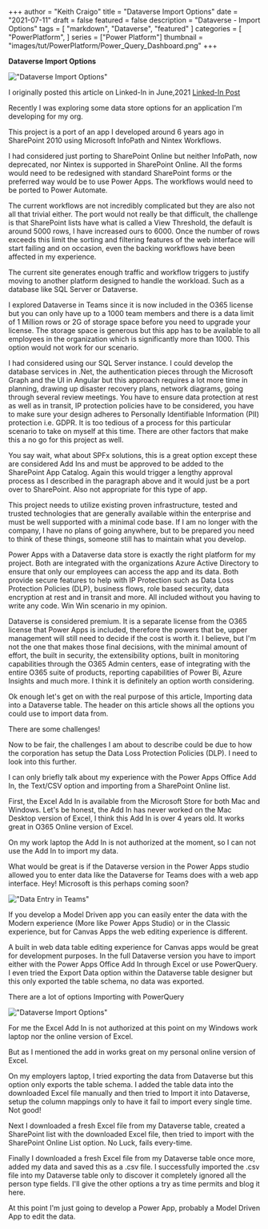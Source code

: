 +++
author = "Keith Craigo"
title = "Dataverse Import Options"
date = "2021-07-11"
draft = false
featured = false
description = "Dataverse - Import Options"
tags = [
    "markdown",
    "Dataverse",
    "featured"
]
categories = [
    "PowerPlatform",
]
series = ["Power Platform"]
thumbnail = "images/tut/PowerPlatform/Power_Query_Dashboard.png"
+++

**Dataverse Import Options**


!["Dataverse Import Options"](/images/tut/PowerPlatform/Power_Query_Dashboard.png "Dataverse Import Options")

I originally posted this article on Linked-In in June,2021
[Linked-In Post](https://www.linkedin.com/pulse/dataverse-data-import-options-keith-craigo/?trackingId=PInGrG7woqa1p1vUHLalLw%3D%3D)

Recently I was exploring some data store options for an application I'm developing for my org.

This project is a port of an app I developed around 6 years ago in SharePoint 2010 using Microsoft InfoPath and Nintex Workflows.

I had considered just porting to SharePoint Online but neither InfoPath, now deprecated, nor Nintex is supported in SharePoint Online. All the forms would need to be redesigned with standard SharePoint forms or the preferred way would be to use Power Apps. The workflows would need to be ported to Power Automate.

The current workflows are not incredibly complicated but they are also not all that trivial either. The port would not really be that difficult, the challenge is that SharePoint lists have what is called a View Threshold, the default is around 5000 rows, I have increased ours to 6000. Once the number of rows exceeds this limit the sorting and filtering features of the web interface will start failing and on occasion, even the backing workflows have been affected in my experience.

The current site generates enough traffic and workflow triggers to justify moving to another platform designed to handle the workload. Such as a database like SQL Server or Dataverse.

I explored Dataverse in Teams since it is now included in the O365 license but you can only have up to a 1000 team members and there is a data limit of 1 Million rows or 2G of storage space before you need to upgrade your license. The storage space is generous but this app has to be available to all employees in the organization which is significantly more than 1000. This option would not work for our scenario.

I had considered using our SQL Server instance. I could develop the database services in .Net, the authentication pieces through the Microsoft Graph and the UI in Angular but this approach requires a lot more time in planning, drawing up disaster recovery plans, network diagrams, going through several review meetings. You have to ensure data protection at rest as well as in transit, IP protection policies have to be considered, you have to make sure your design adheres to Personally Identifiable Information (PII) protection i.e. GDPR. It is too tedious of a process for this particular scenario to take on myself at this time. There are other factors that make this a no go for this project as well.

You say wait, what about SPFx solutions, this is a great option except these are considered Add Ins and must be approved to be added to the SharePoint App Catalog. Again this would trigger a lengthy approval process as I described in the paragraph above and it would just be a port over to SharePoint. Also not appropriate for this type of app.

This project needs to utilize existing proven infrastructure, tested and trusted technologies that are generally available within the enterprise and must be well supported with a minimal code base. If I am no longer with the company, I have no plans of going anywhere, but to be prepared you need to think of these things, someone still has to maintain what you develop.

Power Apps with a Dataverse data store is exactly the right platform for my project. Both are integrated with the organizations Azure Active Directory to ensure that only our employees can access the app and its data. Both provide secure features to help with IP Protection such as Data Loss Protection Policies (DLP), business flows, role based security, data encryption at rest and in transit and more. All included without you having to write any code. Win Win scenario in my opinion.

Dataverse is considered premium. It is a separate license from the O365 license that Power Apps is included, therefore the powers that be, upper management will still need to decide if the cost is worth it. I believe, but I'm not the one that makes those final decisions, with the minimal amount of effort, the built in security, the extensibility options, built in monitoring capabilities through the O365 Admin centers, ease of integrating with the entire O365 suite of products, reporting capabilities of Power Bi, Azure Insights and much more. I think it is definitely an option worth considering.

Ok enough let's get on with the real purpose of this article, Importing data into a Dataverse table. The header on this article shows all the options you could use to import data from.

There are some challenges!

Now to be fair, the challenges I am about to describe could be due to how the corporation has setup the Data Loss Protection Policies (DLP). I need to look into this further.

I can only briefly talk about my experience with the Power Apps Office Add In, the Text/CSV option and importing from a SharePoint Online list.

First, the Excel Add In is available from the Microsoft Store for both Mac and Windows. Let's be honest, the Add In has never worked on the Mac Desktop version of Excel, I think this Add In is over 4 years old. It works great in O365 Online version of Excel.

On my work laptop the Add In is not authorized at the moment, so I can not use the Add In to import my data.

What would be great is if the Dataverse version in the Power Apps studio allowed you to enter data like the Dataverse for Teams does with a web app interface. Hey! Microsoft is this perhaps coming soon?

!["Data Entry in Teams"](/images/tut/PowerPlatform/Teams_Data_Entry.png "Data Entry in Teams")

If you develop a Model Driven app you can easily enter the data with the Modern experience (More like Power Apps Studio) or in the Classic experience, but for Canvas Apps the web editing experience is different.

A built in web data table editing experience for Canvas apps would be great for development purposes. In the full Dataverse version you have to import either with the Power Apps Office Add In through Excel or use PowerQuery. I even tried the Export Data option within the Dataverse table designer but this only exported the table schema, no data was exported.

There are a lot of options Importing with PowerQuery


!["Dataverse Import Options"](/images/tut/PowerPlatform/Power_Query_Dashboard-600x222.png "Dataverse Import Options")

For me the Excel Add In is not authorized at this point on my Windows work laptop nor the online version of Excel.

But as I mentioned the add in works great on my personal online version of Excel.

On my employers laptop, I tried exporting the data from Dataverse but this option only exports the table schema. I added the table data into the downloaded Excel file manually and then tried to Import it into Dataverse, setup the column mappings only to have it fail to import every single time. Not good!

Next I downloaded a fresh Excel file from my Dataverse table, created a SharePoint list with the downloaded Excel file, then tried to import with the SharePoint Online List option. No Luck, fails every-time.

Finally I downloaded a fresh Excel file from my Dataverse table once more, added my data and saved this as a .csv file. I successfully imported the .csv file into my Dataverse table only to discover it completely ignored all the person type fields. I'll give the other options a try as time permits and blog it here.

At this point I'm just going to develop a Power App, probably a Model Driven App to edit the data.





